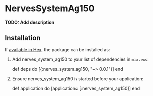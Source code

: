 # NervesSystemAg150

**TODO: Add description**

## Installation

If [available in Hex](https://hex.pm/docs/publish), the package can be installed as:

  1. Add nerves_system_ag150 to your list of dependencies in `mix.exs`:

        def deps do
          [{:nerves_system_ag150, "~> 0.0.1"}]
        end

  2. Ensure nerves_system_ag150 is started before your application:

        def application do
          [applications: [:nerves_system_ag150]]
        end

